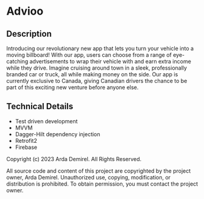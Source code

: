 # Advioo

## Description
Introducing our revolutionary new app that lets you turn your vehicle into a moving billboard! With our app, users can choose from a range of eye-catching advertisements to wrap their vehicle with and earn extra income while they drive. Imagine cruising around town in a sleek, professionally branded car or truck, all while making money on the side. Our app is currently exclusive to Canada, giving Canadian drivers the chance to be part of this exciting new venture before anyone else.

## Technical Details
* Test driven development
* MVVM
* Dagger-Hilt dependency injection
* Retrofit2
* Firebase

Copyright (c) 2023 Arda Demirel. All Rights Reserved.

All source code and content of this project are copyrighted by the project owner, Arda Demirel. Unauthorized use, copying, modification, or distribution is prohibited. To obtain permission, you must contact the project owner.

